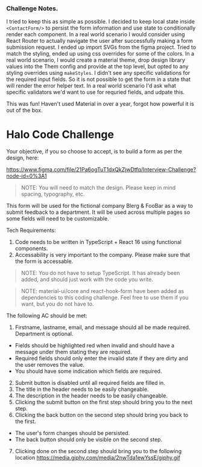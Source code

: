### Challenge Notes.

I tried to keep this as simple as possible. I decided to keep local state inside `<ContactForm/>` to persist the form information and use state to conditionally render each component. In a real world scenario I would consider using React Router to actually navigate the user after successfully making a form submission request. I ended up import SVGs from the figma project. Tried to match the styling, ended up using css overrides for some of the colors. In a real world scenario, I would create a material theme, drop design library values into the Them config and provide at the top level, but opted to any styling overrides using `makeStyles`. 
I didn't see any specific validations for the required input fields. So it is not possible to get the form in a state that will render the error helper text. In a real world scenario I'd ask what specific validators we'd want to use for requried fields, and udpate this.

This was fun! Haven't used Material in over a year, forgot how powerful it is out of the box. 

# Halo Code Challenge

Your objective, if you so choose to accept, is to build a form as per the design, here:

https://www.figma.com/file/21Pa6ogTuT1dxQkZjwDtfq/Interview-Challenge?node-id=0%3A1

> NOTE: You will need to match the design. Please keep in mind spacing, typography, etc.

This form will be used for the fictional company Blerg & FooBar as a way to submit feedback to a department. It will be used across multiple pages so some fields will need to be customizable.

Tech Requirements:

1. Code needs to be written in TypeScript + React 16 using functional components.
2. Accessability is very important to the company. Please make sure that the form is accessable.

> NOTE: You do not have to setup TypeScript. It has already been added, and should just work with the code you write.

> NOTE: material-ui/core and react-hook-form have been added as dependencies to this coding challenge. Feel free to use them if you want, but you do not have to.

The following AC should be met:

1. Firstname, lastname, email, and message should all be made required. Department is optional.

- Fields should be highlighted red when invalid and should have a message under them stating they are required.
- Required fields should only enter the invalid state if they are dirty and the user removes the value.
- You should have some indication which fields are required.

2. Submit button is disabled until all required fields are filled in.
3. The title in the header needs to be easily changeable.
4. The description in the header needs to be easily changeable.
5. Clicking the submit button on the first step should bring you to the next step.
6. Clicking the back button on the second step should bring you back to the first.

- The user's form changes should be persisted.
- The back button should only be visible on the second step.

7. Clicking done on the second step should bring you to the following location https://media.giphy.com/media/2nwTda1ewYssE/giphy.gif
